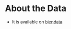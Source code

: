 # About the Data
* It is available on [biendata](https://www.biendata.com/competition/chip2019/data/)